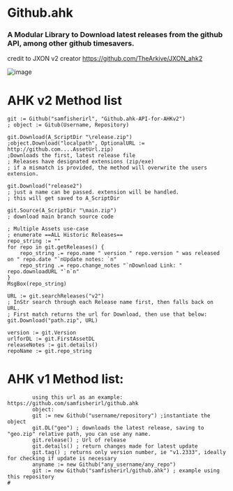 <h1>Github.ahk</h1>
<h3>A Modular Library to Download latest releases from the github API, among other github timesavers. </h3>
<p class="has-line-data" data-line-start="1" data-line-end="2">
 
credit to JXON v2 creator https://github.com/TheArkive/JXON_ahk2

![image](https://github.com/samfisherirl/github.ahk/assets/98753696/536823be-20e6-43f2-a612-c780953e2bdf)

# AHK v2 Method list 

```autohotkey
git := Github("samfisherirl", "Github.ahk-API-for-AHKv2")
; object := Gitub(Username, Repository)

git.Download(A_ScriptDir "\release.zip")
;object.Download("localpath", OptionalURL := http://github.com....AssetUrl.zip)
;Downloads the first, latest release file
; Releases have designated extensions (zip/exe)
; if a mismatch is provided, the method will overwrite the users extension.

git.Download("release2")
; just a name can be passed. extension will be handled.
; this will get saved to A_ScriptDir

git.Source(A_ScriptDir "\main.zip")
; download main branch source code

; Multiple Assets use-case
; enumerate ==ALL Historic Releases==
repo_string := ""
for repo in git.getReleases() {
    repo_string .= repo.name " version " repo.version " was released on " repo.date "`nUpdate notes: `n" 
    repo_string .= repo.change_notes "`nDownload Link: " repo.downloadURL "`n`n"
}
MsgBox(repo_string)

URL := git.searchReleases("v2")
; InStr search through each Release name first, then falls back on URL.
; First match returns the url for Download, then use that below:
git.Download("path.zip", URL)

version := git.Version
urlforDL := git.FirstAssetDL
releaseNotes := git.details()
repoName := git.repo_string
 ```

# AHK v1 Method list:
        
```autohotkey
        using this url as an example: https://github.com/samfisherirl/github.ahk
        object: 
        git := new Github("username/repository") ;instantiate the object
        git.DL("geo") ; downloads the latest release, saving to "geo.zip" relative path, you can use any name. 
        git.release() ; Url of release 
        git.details() ; return changes made for latest update
        git.tag() ; returns only version number, ie "v1.2333", ideally for checking if update is necessary
        anyname := new Github("any_username/any_repo") 
        git := new Github("samfisherirl/github.ahk") ; example using this repository
#
```
 
  
